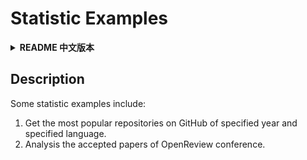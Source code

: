 # Statistic Examples
<details>
<summary><strong>README 中文版本</strong></summary>
<div>

## 描述
一些数据统计的例子，包含：
1. 调用 Github API 获取某一年度某语言的最热新生项目。
2. 统计会议论文收录情况。

部分例子参考他人之成果，已在相应的源文件的开头注明。

</div>
</details>

## Description
Some statistic examples include:
1. Get the most popular repositories on GitHub of specified year and specified language.
2. Analysis the accepted papers of OpenReview conference.

